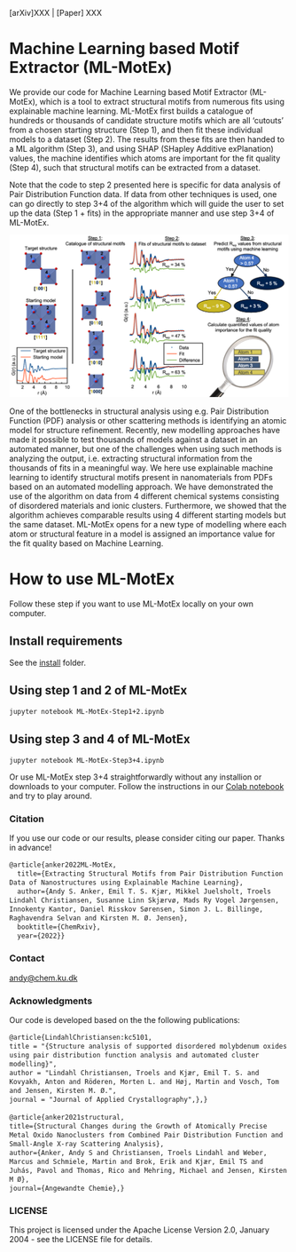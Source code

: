 [arXiv]XXX  |  [Paper] XXX

# Machine Learning based Motif Extractor (ML-MotEx)

We provide our code for Machine Learning based Motif Extractor (ML-MotEx), which is a tool to extract structural motifs from numerous fits using explainable machine learning.
ML-MotEx first builds a catalogue of hundreds or thousands of candidate structure motifs which are all ‘cutouts’ from a chosen starting structure (Step 1), and then fit these individual models to a dataset (Step 2). The results from these fits are then handed to a ML algorithm (Step 3), and using SHAP (SHapley Additive exPlanation) values, the machine identifies which atoms are important for the fit quality (Step 4), such that structural motifs can be extracted from a dataset.

Note that the code to step 2 presented here is specific for data analysis of Pair Distribution Function data. If data from other techniques is used, one can go directly to step 3+4 of the algorithm which will guide the user to set up the data (Step 1 + fits) in the appropriate manner and use step 3+4 of ML-MotEx.

![alt text](Images/ML_MotEx_Overview.png "Title")

One of the bottlenecks in structural analysis using e.g. Pair Distribution Function (PDF) analysis or other scattering methods is identifying an atomic model for structure refinement. Recently, new modelling approaches have made it possible to test thousands of models against a dataset in an automated manner, but one of the challenges when using such methods is analyzing the output, i.e. extracting structural information from the thousands of fits in a meaningful way. We here use explainable machine learning to identify structural motifs present in nanomaterials from PDFs based on an automated modelling approach.
We have demonstrated the use of the algorithm on data from 4 different chemical systems consisting of disordered materials and ionic clusters. Furthermore, we showed that the algorithm achieves comparable results using 4 different starting models but the same dataset. ML-MotEx opens for a new type of modelling where each atom or structural feature in a model is assigned an importance value for the fit quality based on Machine Learning. 

# How to use ML-MotEx
Follow these step if you want to use ML-MotEx locally on your own computer.

## Install requirements
See the [install](/Install) folder.

## Using step 1 and 2 of ML-MotEx
``` 
jupyter notebook ML-MotEx-Step1+2.ipynb
```

## Using step 3 and 4 of ML-MotEx
``` 
jupyter notebook ML-MotEx-Step3+4.ipynb
```
Or use ML-MotEx step 3+4 straightforwardly without any installion or downloads to your computer. Follow the instructions in our [Colab notebook](https://colab.research.google.com/github/AndyNano/ML-MotEx/blob/main/Colab_ML-MotEx-Step3%2B4.ipynb) and try to play around.

### Citation
If you use our code or our results, please consider citing our paper. Thanks in advance!

```
@article{anker2022ML-MotEx,
  title={Extracting Structural Motifs from Pair Distribution Function Data of Nanostructures using Explainable Machine Learning},
  author={Andy S. Anker, Emil T. S. Kjær, Mikkel Juelsholt, Troels Lindahl Christiansen, Susanne Linn Skjærvø, Mads Ry Vogel Jørgensen, Innokenty Kantor, Daniel Risskov Sørensen, Simon J. L. Billinge, Raghavendra Selvan and Kirsten M. Ø. Jensen},
  booktitle={ChemRxiv},
  year={2022}}
```

### Contact
andy@chem.ku.dk

### Acknowledgments
Our code is developed based on the the following publications:
```
@article{LindahlChristiansen:kc5101,
title = "{Structure analysis of supported disordered molybdenum oxides using pair distribution function analysis and automated cluster modelling}",
author = "Lindahl Christiansen, Troels and Kjær, Emil T. S. and Kovyakh, Anton and Röderen, Morten L. and Høj, Martin and Vosch, Tom and Jensen, Kirsten M. Ø.",
journal = "Journal of Applied Crystallography",},}

@article{anker2021structural,
title={Structural Changes during the Growth of Atomically Precise Metal Oxido Nanoclusters from Combined Pair Distribution Function and Small-Angle X-ray Scattering Analysis},
author={Anker, Andy S and Christiansen, Troels Lindahl and Weber, Marcus and Schmiele, Martin and Brok, Erik and Kjær, Emil TS and Juhás, Pavol and Thomas, Rico and Mehring, Michael and Jensen, Kirsten M Ø},
journal={Angewandte Chemie},}
```

### LICENSE
This project is licensed under the Apache License Version 2.0, January 2004 - see the LICENSE file for details.
